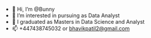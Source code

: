 - 👋 Hi, I’m @Bunny
- 👀 I’m interested in pursuing as Data Analyst
- 🌱 I graduated as Masters in Data Science and Analyst
- 📫 +447438745032 or bhavikpatil2@gmail.com

<!---
Buunnyyy/Buunnyyy is a ✨ special ✨ repository because its `README.md` (this file) appears on your GitHub profile.
You can click the Preview link to take a look at your changes.
--->
